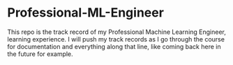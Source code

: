 # Professional-ML-Engineer
This repo is the track record of my Professional Machine Learning Engineer, learning experience. I will push my track records as I go through the course for documentation and everything along that line, like coming back here in the future for example.
